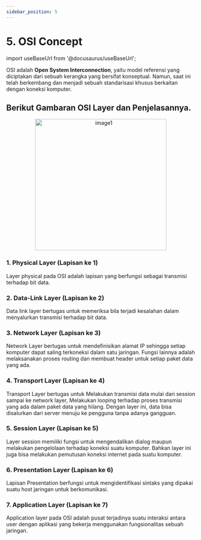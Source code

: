 ```yaml
---
sidebar_position: 5
---
```


# 5. OSI Concept
import useBaseUrl from '@docusaurus/useBaseUrl';

OSI adalah **Open System Interconnection**, yaitu model referensi yang diciptakan dari sebuah kerangka yang bersifat konseptual. Namun, saat ini telah berkembang dan menjadi sebuah standarisasi khusus berkaitan dengan koneksi komputer. 

## Berikut Gambaran OSI Layer dan Penjelasannya.
<center>
<img alt="image1" src={useBaseUrl('img/docs/image-28.png')} height="350px"/>
</center>

### 1. Physical Layer (Lapisan ke 1)
Layer physical pada OSI adalah lapisan yang berfungsi sebagai transmisi terhadap bit data.

### 2. Data-Link Layer (Lapisan ke 2)
Data link layer bertugas untuk memeriksa bila terjadi kesalahan dalam menyalurkan transmisi terhadap bit data.

### 3. Network Layer (Lapisan ke 3)
Network Layer bertugas untuk mendefinisikan alamat IP sehingga setiap komputer dapat saling terkoneksi dalam satu jaringan. Fungsi lainnya adalah melaksanakan proses routing dan membuat header untuk setiap paket data yang ada.

### 4. Transport Layer (Lapisan ke 4)
Transport Layer bertugas untuk Melakukan transmisi data mulai dari session sampai ke network layer, Melakukan looping terhadap proses transmisi yang ada dalam paket data yang hilang. Dengan layer ini, data bisa disalurkan dari server menuju ke pengguna tanpa adanya gangguan.  

### 5. Session Layer (Lapisan ke 5)
Layer session memiliki fungsi untuk mengendalikan dialog maupun melakukan pengelolaan terhadap koneksi suatu komputer. Bahkan layer ini juga bisa melakukan pemutusan koneksi internet pada suatu komputer.

### 6. Presentation Layer (Lapisan ke 6)
Lapisan Presentation berfungsi untuk mengidentifikasi sintaks yang dipakai suatu host jaringan untuk berkomunikasi.

### 7. Application Layer (Lapisan ke 7)
Application layer pada OSI adalah pusat terjadinya suatu interaksi antara user dengan aplikasi yang bekerja menggunakan fungsionalitas sebuah jaringan.



